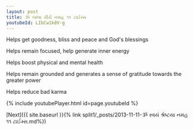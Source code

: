 ```yaml
---
layout: post
title: ૐ બાલા વીર્ય નમહ ૧૧ ટાઈમ્સ
youtubeId: LIbCw1k8V-g
---
```

 
 
Helps get goodness, bliss and peace and God's blessings
 
Helps remain focused, help generate inner energy 
 
Helps boost physical and mental health 
 
Helps remain grounded and generates a sense of gratitude towards the greater power 
 
Helps reduce bad karma
 
 
 
 


{% include youtubePlayer.html id=page.youtubeId %}
 
[Next]({{ site.baseurl }}{% link  split1/_posts/2013-11-11-ૐ સ્વયં શ્રેષ્ટયા નમહ ૧૧ ટાઈમ્સ.md%})
 

